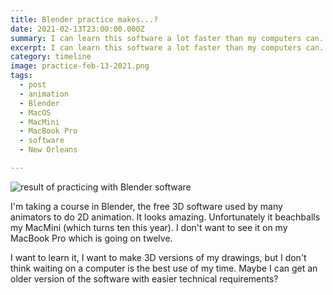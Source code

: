 ```yaml
---
title: Blender practice makes...?
date: 2021-02-13T23:00:00.000Z
summary: I can learn this software a lot faster than my computers can.
excerpt: I can learn this software a lot faster than my computers can.
category: timeline
image: practice-feb-13-2021.png
tags:
  - post 
  - animation
  - Blender
  - MacOS
  - MacMini
  - MacBook Pro
  - software
  - New Orleans

---
```


![result of practicing with Blender software](/static/img/timeline/practice-feb-13-2021.png "result of practicing with Blender software")

I'm taking a course in Blender, the free 3D software used by many animators to do 2D animation. It looks amazing. Unfortunately it beachballs my MacMini (which turns ten this year). I don't want to see it on my MacBook Pro which is going on twelve.

I want to learn it, I want to make 3D versions of my drawings, but I don't think waiting on a computer is the best use of my time. Maybe I can get an older version of the software with easier technical requirements? 
